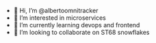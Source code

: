 - 👋 Hi, I’m @albertoomnitracker
- 👀 I’m interested in microservices
- 🌱 I’m currently learning devops and frontend
- 💞️ I’m looking to collaborate on ST68 snowflakes

<!---
albertoomnitracker/albertoomnitracker is a ✨ special ✨ repository because its `README.md` (this file) appears on your GitHub profile.
You can click the Preview link to take a look at your changes.
--->
